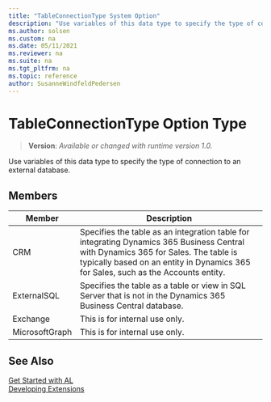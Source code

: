 ```yaml
---
title: "TableConnectionType System Option"
description: "Use variables of this data type to specify the type of connection to an external database."
ms.author: solsen
ms.custom: na
ms.date: 05/11/2021
ms.reviewer: na
ms.suite: na
ms.tgt_pltfrm: na
ms.topic: reference
author: SusanneWindfeldPedersen
---
```

[//]: # (START>DO_NOT_EDIT)
[//]: # (IMPORTANT:Do not edit any of the content between here and the END>DO_NOT_EDIT.)
[//]: # (Any modifications should be made in the .xml files in the ModernDev repo.)
# TableConnectionType Option Type
> **Version**: _Available or changed with runtime version 1.0._

Use variables of this data type to specify the type of connection to an external database.

## Members
|  Member  |  Description  |
|----------------|---------------|
|CRM|Specifies the table as an integration table for integrating Dynamics 365 Business Central with Dynamics 365 for Sales. The table is typically based on an entity in Dynamics 365 for Sales, such as the Accounts entity.|
|ExternalSQL|Specifies the table as a table or view in SQL Server that is not in the Dynamics 365 Business Central database.|
|Exchange|This is for internal use only.|
|MicrosoftGraph|This is for internal use only.|

[//]: # (IMPORTANT: END>DO_NOT_EDIT)
## See Also  
[Get Started with AL](../../devenv-get-started.md)  
[Developing Extensions](../../devenv-dev-overview.md)  